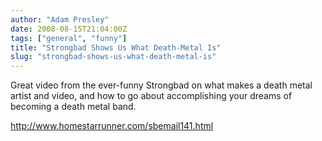 ```yaml
---
author: "Adam Presley"
date: 2008-08-15T21:04:00Z
tags: ["general", "funny"]
title: "Strongbad Shows Us What Death-Metal Is"
slug: "strongbad-shows-us-what-death-metal-is"
---
```


Great video from the ever-funny Strongbad on what makes a death metal
artist and video, and how to go about accomplishing your dreams of
becoming a death metal band.

<http://www.homestarrunner.com/sbemail141.html>
